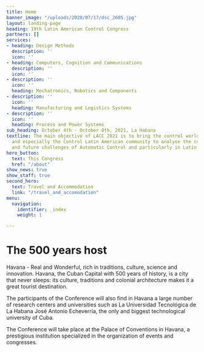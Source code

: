 ```yaml
---
title: Home
banner_image: "/uploads/2020/07/17/dsc_2605.jpg"
layout: landing-page
heading: 19th Latin American Control Congress
partners: []
services:
- heading: Design Methods
  description: ''
  icon: ''
- heading: Computers, Cognition and Communications
  description: ''
  icon: ''
- description: ''
  icon: ''
  heading: Mechatronics, Robotics and Components
- description: ''
  icon: ''
  heading: Manufacturing and Logistics Systems
- description: ''
  icon: ''
  heading: Process and Power Systems
sub_heading: October 4th - October 8th, 2021, La Habana
textline: The main objective of LACC 2021 is to bring the control world community,
  and especially the Control Latin American community to analyse the current development
  and future challenges of Automatic Control and particularly in Latin American.
hero_button:
  text: This Congress
  href: "/about"
show_news: true
show_staff: true
second_hero:
  text: Travel and Accommodation
  link: "/travel_and_accomodation"
menu:
  navigation:
    identifier: _index
    weight: 1

---
```

# The 500 years host

Havana - Real and Wonderful, rich in traditions, culture, science and innovation. Havana, the Cuban Capital with 500 years of history, is a city that never sleeps: its culture, traditions and colonial architecture makes it a great tourist destination.

The participants of the Conference will also find in Havana a large number of research centers and universities such as La Universidad Tecnológica de La Habana José Antonio Echeverría, the only and biggest technological university of Cuba.

The Conference will take place at the Palace of Conventions in Havana, a prestigious institution specialized in the organization of events and congresses.